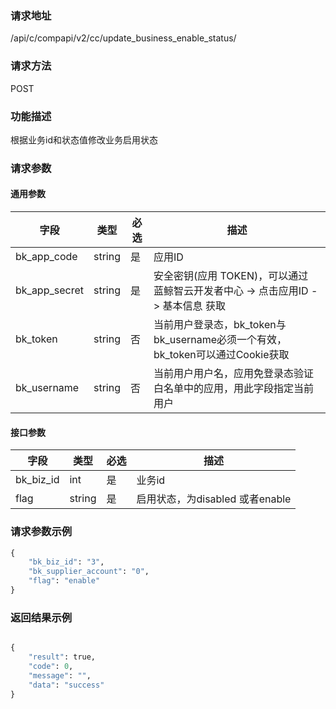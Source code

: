 
### 请求地址

/api/c/compapi/v2/cc/update_business_enable_status/



### 请求方法

POST


### 功能描述

根据业务id和状态值修改业务启用状态

### 请求参数


#### 通用参数

| 字段 | 类型 | 必选 |  描述 |
|-----------|------------|--------|------------|
| bk_app_code  |  string    | 是 | 应用ID     |
| bk_app_secret|  string    | 是 | 安全密钥(应用 TOKEN)，可以通过 蓝鲸智云开发者中心 -&gt; 点击应用ID -&gt; 基本信息 获取 |
| bk_token     |  string    | 否 | 当前用户登录态，bk_token与bk_username必须一个有效，bk_token可以通过Cookie获取 |
| bk_username  |  string    | 否 | 当前用户用户名，应用免登录态验证白名单中的应用，用此字段指定当前用户 |

#### 接口参数

| 字段                |  类型      | 必选   |  描述      |
|---------------------|------------|--------|------------|
| bk_biz_id           | int        | 是     | 业务id     |
| flag                | string     | 是     | 启用状态，为disabled 或者enable |

### 请求参数示例

```python
{
    "bk_biz_id": "3",
    "bk_supplier_account": "0",
    "flag": "enable"
}
```

### 返回结果示例

```python

{
    "result": true,
    "code": 0,
    "message": "",
    "data": "success"
}
```